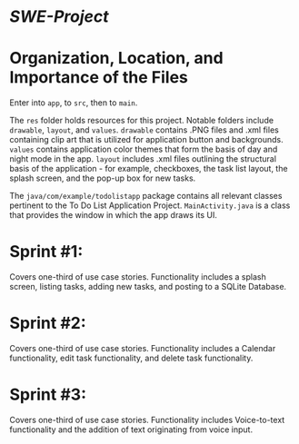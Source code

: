 # *SWE-Project*



# Organization, Location, and Importance of the Files

Enter into ```app```, to ```src```, then to ```main```.

The ```res``` folder holds resources for this project. Notable folders include ```drawable```, ```layout```, and ```values```. ```drawable``` contains .PNG files and .xml files containing clip art that is utilized for application button and backgrounds. ```values``` contains application color themes that form the basis of day and night mode in the app. ```layout``` includes .xml files outlining the structural basis of the application - for example, checkboxes, the task list layout, the splash screen, and the pop-up box for new tasks.

The ```java/com/example/todolistapp``` package contains all relevant classes pertinent to the To Do List Application Project. ```MainActivity.java``` is a class that provides the window in which the app draws its UI.


# Sprint #1:

Covers one-third of use case stories. Functionality includes a splash screen, listing tasks, adding new tasks, and posting to a SQLite Database.


# Sprint #2:

Covers one-third of use case stories. Functionality includes a Calendar functionality, edit task functionality, and delete task functionality.


# Sprint #3:

Covers one-third of use case stories. Functionality includes Voice-to-text functionality and the addition of text originating from voice input.
